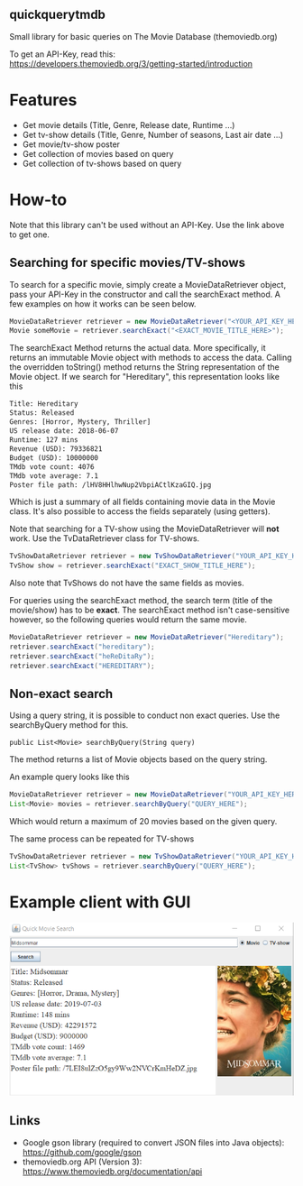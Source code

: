 ## quickquerytmdb
Small library for basic queries on The Movie Database (themoviedb.org)

To get an API-Key, read this:  
https://developers.themoviedb.org/3/getting-started/introduction
# Features
- Get movie details (Title, Genre, Release date, Runtime ...)
- Get tv-show details (Title, Genre, Number of seasons, Last air date ...)
- Get movie/tv-show poster
- Get collection of movies based on query
- Get collection of tv-shows based on query

# How-to
Note that this library can't be used without an API-Key. Use the link above to get one.

## Searching for specific movies/TV-shows

To search for a specific movie, simply create a MovieDataRetriever object, pass your API-Key in the constructor and call the searchExact method. A few examples on how it works can be seen below.  

```Java
MovieDataRetriever retriever = new MovieDataRetriever("<YOUR_API_KEY_HERE>");
Movie someMovie = retriever.searchExact("<EXACT_MOVIE_TITLE_HERE>");
```

The searchExact Method returns the actual data. More specifically, it returns an immutable Movie object with methods to access the data. Calling the overridden toString() method returns the String representation of the Movie object. If we search for "Hereditary", this representation looks like this

```
Title: Hereditary
Status: Released
Genres: [Horror, Mystery, Thriller]
US release date: 2018-06-07
Runtime: 127 mins
Revenue (USD): 79336821
Budget (USD): 10000000
TMdb vote count: 4076
TMdb vote average: 7.1
Poster file path: /lHV8HHlhwNup2VbpiACtlKzaGIQ.jpg
```

Which is just a summary of all fields containing movie data in the Movie class. It's also possible to access the fields separately (using getters).

Note that searching for a TV-show using the MovieDataRetriever will **not** work. Use the TvDataRetriever class for TV-shows.

```java
TvShowDataRetriever retriever = new TvShowDataRetriever("YOUR_API_KEY_HERE");
TvShow show = retriever.searchExact("EXACT_SHOW_TITLE_HERE");
```

Also note that TvShows do not have the same fields as movies.

For queries using the searchExact method, the search term (title of the movie/show) has to be **exact**. The searchExact method isn't case-sensitive however, so the following queries would return the same movie.

```java
MovieDataRetriever retriever = new MovieDataRetriever("Hereditary");
retriever.searchExact("hereditary");
retriever.searchExact("heReDitaRy");
retriever.searchExact("HEREDITARY");
```

## Non-exact search

Using a query string, it is possible to conduct non exact queries. Use the searchByQuery method for this.
```
public List<Movie> searchByQuery(String query)
```

The method returns a list of Movie objects based on the query string.  

An example query looks like this  
```java
MovieDataRetriever retriever = new MovieDataRetriever("YOUR_API_KEY_HERE);
List<Movie> movies = retriever.searchByQuery("QUERY_HERE");
```

Which would return a maximum of 20 movies based on the given query. 

The same process can be repeated for TV-shows

```java
TvShowDataRetriever retriever = new TvShowDataRetriever("YOUR_API_KEY_HERE);
List<TvShow> tvShows = retriever.searchByQuery("QUERY_HERE");
```

# Example client with GUI    
![moviequery](screenshots/movieexample.png)  

## Links
- Google gson library (required to convert JSON files into Java objects): https://github.com/google/gson
- themoviedb.org API (Version 3): https://www.themoviedb.org/documentation/api
